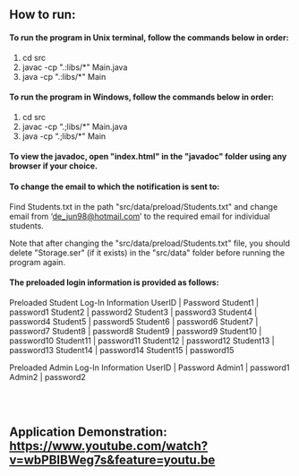 ## How to run:



#### To run the program in Unix terminal, follow the commands below in order:

1. cd src
2. javac -cp ".:libs/*" Main.java
3. java -cp ".:libs/*" Main



#### To run the program in Windows, follow the commands below in order: 

1. cd src
2. javac -cp “.;libs/*" Main.java
3. java -cp “.;libs/*" Main



#### To view the javadoc, open "index.html" in the "javadoc" folder using any browser if your choice.



#### To change the email to which the notification is sent to: 
Find Students.txt in the path "src/data/preload/Students.txt" and change email from ‘de_jun98@hotmail.com’ to the required email for individual students.



Note that after changing the "src/data/preload/Students.txt" file, you should delete "Storage.ser" (if it exists) in the "src/data" folder before running the program again.



#### The preloaded login information is provided as follows:

Preloaded Student Log-In Information
UserID  |  Password
Student1 |   password1
Student2 |   password2
Student3 |   password3
Student4 |   password4
Student5 |   password5
Student6 |   password6
Student7 |   password7
Student8 |   password8
Student9 |   password9
Student10 | password10
Student11 | password11
Student12 | password12
Student13 | password13
Student14 | password14
Student15 | password15

Preloaded Admin Log-In Information
UserID  |  Password
Admin1  |  password1
Admin2  |  password2


<br><br>
## Application Demonstration: https://www.youtube.com/watch?v=wbPBIBWeg7s&feature=youtu.be




